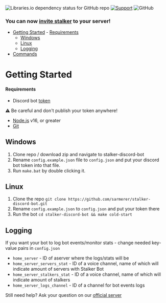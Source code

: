 ![Libraries.io dependency status for GitHub repo](https://img.shields.io/librariesio/github/sarmerer/stalker-discord-bot)
[![Support](https://discordapp.com/api/guilds/772146400792281128/embed.png)](https://discord.gg/JB94rhqmVA)
![GitHub](https://img.shields.io/github/license/sarmerer/stalker-discord-bot)

### You can now [invite stalker](https://top.gg/bot/466896345341362176) to your server!

- [Getting Started](#getting-started)
      - [Requirements](#requirements)
  - [Windows](#windows)
  - [Linux](#linux)
  - [Logging](#logging)
- [Commands](#commands)

# Getting Started
#### Requirements
* Discord bot [token](https://discordjs.guide/preparations/setting-up-a-bot-application.html#creating-your-bot)

⚠️ Be careful and don't publish your token anywhere!
* [Node.js](https://nodejs.org) v16, or greater
* [Git](https://git-scm.com/downloads)

## Windows

1. Clone repo / download zip and navigate to stalker-discord-bot
2. Rename `config.example.json` file to `config.json` and put your discord bot token into that file.
3. Run `make.bat` by double clicking it.

## Linux

1. Clone the repo `git clone https://github.com/sarmerer/stalker-discord-bot.git`
2. Rename `config.example.json` to `config.json` and put your token there
3. Run the bot `cd stalker-discord-bot && make cold-start`

## Logging
If you want your bot to log bot events/monitor stats - change needed key-value pairs in `config.json`

* `home_server` - ID of aserver where the logs/stats will be
* `home_server_servers_stat` - ID of a voice channel, name of which will indicate amount of servers with Stalker Bot
* `home_server_stalkers_stat` - ID of a voice channel, name of which will indicate amount of stalkers
* `home_server_logs_channel` - ID of a channel for bot events logs

Still need help? Ask your question on our [official server](https://discord.gg/JB94rhqmVA)
